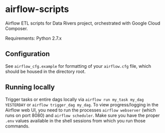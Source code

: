 # airflow-scripts
Airflow ETL scripts for Data Rivers project, orchestrated with Google Cloud Composer.

Requirements: Python 2.7.x

## Configuration
See `airflow_cfg.example` for formatting of your `airflow.cfg` file, which should be housed in the directory root.

## Running locally
Trigger tasks or entire dags locally via `airflow run my_task my_dag YESTERDAY` or `airflow trigger_dag my_dag`. To view progress/logging in the Airflow web UI, you need to run the processes `airflow webserver` (which runs on port 8080) and `airflow scheduler`. Make sure you have the proper `.env` values available in the shell sessions from which you run those commands.
